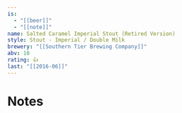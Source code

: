 ```yaml
---
is:
  - "[[beer]]"
  - "[[note]]"
name: Salted Caramel Imperial Stout (Retired Version)
style: Stout - Imperial / Double Milk
brewery: "[[Southern Tier Brewing Company]]"
abv: 10
rating: 👍
last: "[[2016-06]]"
---
```

# Notes

